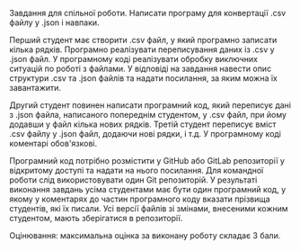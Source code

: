 Завдання для спільної роботи.  Написати програму для конвертації .csv файлу у .json і навпаки.

Перший студент має створити .csv файл, у який програмно записати кілька рядків. Програмно реалізувати переписування даних із .csv у .json файл. У програмному коді реалізувати обробку виключних ситуацій по роботі з файлами. У відповіді на завдання навести опис структури .csv та .json файлів та надати посилання, за яким можна їх завантажити. 

Другий студент повинен написати програмний код, який переписує дані з .json файла, написаного попереднім студентом, у .csv файл, при йому  додавши у файл кілька нових рядків. Третій студент переписує вміст .csv файлу у .json файл, додаючи нові рядки, і т.д. У програмному коді коментарі обов'язкові.

Програмний код потрібно розмістити у GitHub або GitLab репозиторії у відкритому доступі та надати на нього посилання. Для командної роботи слід використовувати один Git репозиторій. У результаті виконання завдань усіма студентами має бути один програмний код, у якому у коментарях до частин програмного коду вказати прізвища студентів, які їх писали. Усі версії файлів зі змінами, внесеними кожним студентом, мають зберігатися в репозиторії. 

Оцінювання: максимальна оцінка за виконану роботу складає 3 бали.
